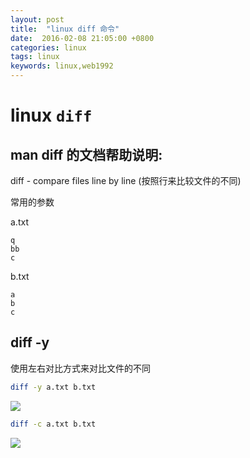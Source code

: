 ```yaml
---
layout: post
title:  "linux diff 命令"
date:  2016-02-08 21:05:00 +0800
categories: linux
tags: linux
keywords: linux,web1992
---
```


# linux `diff`

## man diff 的文档帮助说明:

diff - compare files line by line (按照行来比较文件的不同)

<!--truncate-->

常用的参数

a.txt

    q
    bb
    c

b.txt

    a
    b
    c

## diff -y

使用左右对比方式来对比文件的不同

```sh
diff -y a.txt b.txt
```

![](http://i.imgur.com/tPXb0yW.png)

```sh
diff -c a.txt b.txt
```

![](http://i.imgur.com/B3egYvf.png)
